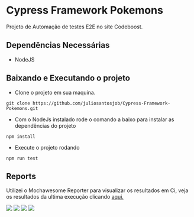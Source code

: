 # Cypress Framework Pokemons

Projeto de Automação de testes E2E no site Codeboost.

## Dependências Necessárias

* NodeJS

## Baixando e Executando o projeto

* Clone o projeto em sua maquina.

```
git clone https://github.com/juliosantosjob/Cypress-Framework-Pokemons.git
```

* Com o NodeJs instalado rode o comando a baixo para instalar as dependências do projeto

```
npm install
```

* Execute o projeto rodando

```
npm run test
```

## Reports

Utilizei o Mochawesome Reporter para visualizar os resultados em Ci, veja os resultados da ultima execução clicando [aqui.](https://juliosantosjob.github.io/Cypress-Framework-Pokemons/)

 
[<img src="https://img.shields.io/badge/linkedin-%230077B5.svg?&style=for-the-badge&logo=linkedin&logoColor=white" />](https://www.linkedin.com/in/julio-santos-43428019b)
[<img src = "https://img.shields.io/badge/instagram-%23E4405F.svg?&style=for-the-badge&logo=instagram&logoColor=white">](https://www.instagram.com/juli0sts/)
[<img src = "https://img.shields.io/badge/facebook-%231877F2.svg?&style=for-the-badge&logo=facebook&logoColor=white">](https://www.facebook.com/profile.php?id=100003793058455)
<a href="mailto:julio958214@gmail.com"><img src="https://img.shields.io/badge/-Gmail-%23333?style=for-the-badge&logo=gmail&logoColor=white" target="_blank">
